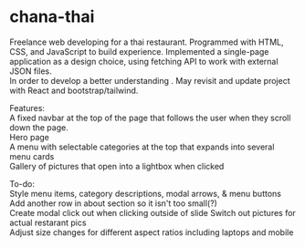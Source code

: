# chana-thai

Freelance web developing for a thai restaurant. Programmed with HTML, CSS, and JavaScript to build experience. Implemented a single-page application as a design choice, using fetching API to work with external JSON files.  
In order to develop a better understanding . May revisit and update project with React and bootstrap/tailwind.  


Features:  
A fixed navbar at the top of the page that follows the user when they scroll down the page.  
Hero page  
A menu with selectable categories at the top that expands into several menu cards  
Gallery of pictures that open into a lightbox when clicked  


To-do:  
Style menu items, category descriptions, modal arrows, & menu buttons  
Add another row in about section so it isn't too small(?)  
Create modal click out when clicking outside of slide 
Switch out pictures for actual restarant pics  
Adjust size changes for different aspect ratios including laptops and mobile  


